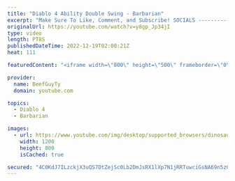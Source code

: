```yaml
---
title: "Diablo 4 Ability Double Swing - Barbarian"
excerpt: "Make Sure To Like, Comment, and Subscribe! SOCIALS ---------------------------------------------- Join Our ..."
originalUrl: https://youtube.com/watch?v=y8gp_Jp34jI
type: video
length: PT8S
publishedDateTime: 2022-12-19T02:00:21Z
heat: 111

featuredContent: "<iframe width=\"800\" height=\"500\" frameborder=\"0\" src=\"https://www.youtube.com/embed/y8gp_Jp34jI\" allow=\"accelerometer; autoplay; encrypted-media; gyroscope; picture-in-picture\" allowfullscreen></iframe>"

provider:
  name: BeefGuyTy
  domain: youtube.com

topics:
  - Diablo 4
  - Barbarian

images:
  - url: https://www.youtube.com/img/desktop/supported_browsers/dinosaur.png
    width: 1200
    height: 800
    isCached: true

secured: "4C0KdJ7ILzckjX3uQS7DtZejSc0Lb2DmJsRX1lXp7N1jRRTuwciGsNA69n5zGUoyVv9tCHgBbCiNzSdTbM2rWF9sVWl1KbOMeYcpjOYGfzsD39TkWfFKXMfqED2sHUWn2HVcScP1losLuRFjLJEw2xFtdT5hRmC7xlD7gAPxhHHvv/t6RFdOmfKUNoYRiWwgDAR8IKo1uAQhSxI+XEFrGGyECLm8rUufGUfogACyTS2hNLAEdLz41blexZgV71SLYaYQQ5PlK0e7+h3vl0OSjmQuO4F44f/Q1Ko9m1DfvwOFOT8XkEahJS3jlY5lPTrX/c/F/N3Qf3WmP8OIl/cZbJ+Bak5O4avrLL5HiIIyp5QVBBKI4WEsl1QZNhykx4WgTqooRRRei0vaW26kD/7hZmz9d2l5bjMxiKP0CWe4OFk=;Uus8q3wCvnFb0OoC1hh0ZA=="
---
```


